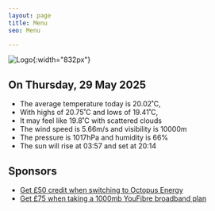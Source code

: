 ```yaml
---
layout: page
title: Menu
seo: Menu

---
```


![Logo](/images/logo.jpg){:width="832px"}

<!-- weather_marker starts -->
## On Thursday, 29 May 2025

- The average temperature today is 20.02˚C,
- With highs of 20.75˚C and lows of 19.41˚C,
- It may feel like 19.8˚C with scattered clouds
- The wind speed is 5.66m/s and visibility is 10000m
- The pressure is 1017hPa and humidity is 66%
- The sun will rise at 03:57 and set at 20:14

<!-- weather_marker ends -->

## Sponsors

- [Get £50 credit when switching to Octopus Energy](https://bit.ly/3oD1nnS)
- [Get £75 when taking a 1000mb YouFibre broadband plan](https://aklam.io/91zWhU?)
